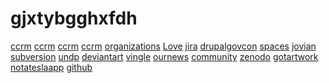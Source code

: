 # gjxtybgghxfdh
<a href="https://ccrm.berkeley.edu/wp-content/uploads/2022/12/en-avatar-2-the-way-of-water-movie-online.pdf">ccrm</a> <a href="https://ccrm.berkeley.edu/wp-content/uploads/2022/12/Official-avatar-2-the-way-of-water-watch-online.pdf">ccrm</a> <a href="https://ccrm.berkeley.edu/wp-content/uploads/2022/12/Watch-Avatar-The-Way-of-Water-Online-English-Sub.pdf">ccrm</a> <a href="https://ccrm.berkeley.edu/wp-content/uploads/2022/12/where-to-Watch-Avatar-2-The-Way-of-Water-Online-17-dec.pdf">ccrm</a> <a href="https://www.catchafire.org/organizations/-watch---avatar-2-the-way-of-water--2022--fullmovie-online-download-free_53288/">organizations</a> <a href="https://us21.campaign-archive.com/?u=01a6e98a9ab8610bee6c212fd&amp;id=c0aad2a55c">Love</a> <a href="https://cccnext.jira.com/wiki/spaces/CAT/pages/2865596953/Such+A+Fun+Age">jira</a> <a href="https://www.drupalgovcon.org/user/332316">drupalgovcon</a> <a href="https://huggingface.co/spaces/breaking-news/2023/discussions/1">spaces</a> <a href="https://jovian.ai/printable-christmas-gift-tags-gift-wrap-inspiration">jovian</a> <a href="https://subversion.xray.aps.anl.gov/trac/11BMtools/ticket/20226">subversion</a> <a href="https://info.undp.org/docs/dao/UNSP2015/Lists/PostSurvey/Item/displayifs.aspx?ID=20539">undp</a> <a href="https://www.deviantart.com/dligig/journal/Amazon-warehouse-workers-in-UK-vote-to-go-on-strik-941367138">deviantart</a> <a href="https://www.vingle.net/posts/5098716">vingle</a> <a href="https://boosty.to/ournews/posts/f1cc5461-ce7d-461a-a1f5-45fbcd08abc1">ournews</a> <a href="https://community.backtrader.com/topic/15505/irish-soldier-killed-in-south-lebanon-by-hostile-mob">community</a> <a href="https://zenodo.org/communities/first-time-in-history/">zenodo</a> <a href="https://gotartwork.com/Blog/tiktok-might-be-too-big-to-ban-no-matter-what-lawmakers-say/93761/">gotartwork</a> <a href="https://www.notateslaapp.com/community/members/bsfgrvfgzsfg.738/about">notateslaapp</a> <a href="https://github.com/tersambo/gjxtybgghxfdh/blob/main/README.md">github</a>

